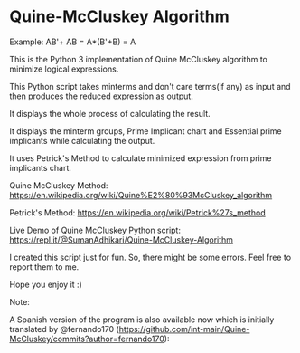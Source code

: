 # Quine-McCluskey Algorithm

Example: AB'+ AB = A*(B'+B) = A

This is the Python 3 implementation of Quine McCluskey algorithm to minimize logical expressions.

This Python script takes minterms and don't care terms(if any) as input and then produces the reduced expression as output.

It displays the whole process of calculating the result.

It displays the minterm groups, Prime Implicant chart and Essential prime implicants while calculating the output.

It uses Petrick's Method to calculate minimized expression from prime implicants chart.

Quine McCluskey Method: https://en.wikipedia.org/wiki/Quine%E2%80%93McCluskey_algorithm

Petrick's Method: https://en.wikipedia.org/wiki/Petrick%27s_method

Live Demo of Quine McCluskey Python script: https://repl.it/@SumanAdhikari/Quine-McCluskey-Algorithm

I created this script just for fun. So, there might be some errors. Feel free to report them to me.

Hope you enjoy it :)

Note:

A Spanish version of the program is also available now which is initially translated by @fernando170 (https://github.com/int-main/Quine-McCluskey/commits?author=fernando170):


